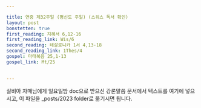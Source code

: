 ```yaml
---

title: 연중 제32주일 (평신도 주일) (스위스 독서 확인)
layout: post 
bonstetten: true
first_reading: 지혜서 6,12-16
first_reading_link: Wis/6
second_reading: 테살로니카 1서 4,13-18
second_reading_link: 1Thes/4
gospel: 마태복음 25,1-13
gospel_link: Mt/25
 

---
```



실비아 자매님에게 일요일밤 doc으로 받으신
강론말씀 문서에서
텍스트를 여기에 넣으시고,
이 파일을 _posts/2023 folder로 옮기시면 됩니다.
